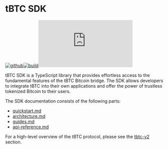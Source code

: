 # tBTC SDK

[![github](https://badgen.net/badge/icon/github?icon=github\&label)](https://github.com/keep-network/tbtc-v2/tree/main/typescript)[![build](https://img.shields.io/github/actions/workflow/status/keep-network/tbtc-v2/typescript.yml?branch=main\&event=push\&label=build)](https://github.com/keep-network/tbtc-v2/actions/workflows/typescript.yml)[![npm](https://img.shields.io/npm/v/%40keep-network%2Ftbtc-v2.ts)](https://www.npmjs.com/package/@keep-network/tbtc-v2.ts)

tBTC SDK is a TypeScript library that provides effortless access to the fundamental features of the tBTC Bitcoin bridge. The SDK allows developers to integrate tBTC into their own applications and offer the power of trustless tokenized Bitcoin to their users.

The SDK documentation consists of the following parts:

* [quickstart.md](quickstart.md "mention")&#x20;
* [architecture.md](architecture.md "mention")
* [guides.md](guides.md "mention")
* [api-reference.md](api-reference.md "mention")

For a high-level overview of the tBTC protocol, please see the [tbtc-v2](../../../applications/tbtc-v2/ "mention") section.
